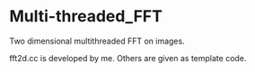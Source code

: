 # Multi-threaded_FFT
Two dimensional multithreaded FFT on images.

fft2d.cc is developed by me. Others are given as template code.

